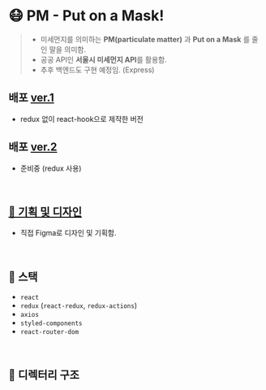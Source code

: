 # 😷 PM - Put on a Mask!

> - 미세먼지를 의미하는 **PM(particulate matter)** 과 **Put on a Mask** 를 줄인 말을 의미함.
> - 공공 API인 **서울시 미세먼지 API**를 활용함.
> - 추후 백엔드도 구현 예정임. (Express)

## 배포 [ver.1](https://thisisyjin.github.io/PM/)
- redux 없이 react-hook으로 제작한 버전

## 배포 [ver.2]()
- 준비중 (redux 사용)

<br />

## [📝 기획 및 디자인](https://www.figma.com/file/khZCEevpYG7v8kk8BhJL3P/%EB%AF%B8%EC%84%B8%EB%A8%BC%EC%A7%80?node-id=0%3A1)

- 직접 Figma로 디자인 및 기획함.

<br />

## 🚀 스택

- `react`
- `redux` (`react-redux`, `redux-actions`)
- `axios`
- `styled-components`
- `react-router-dom`

<br />

## 📂 디렉터리 구조

<br />
